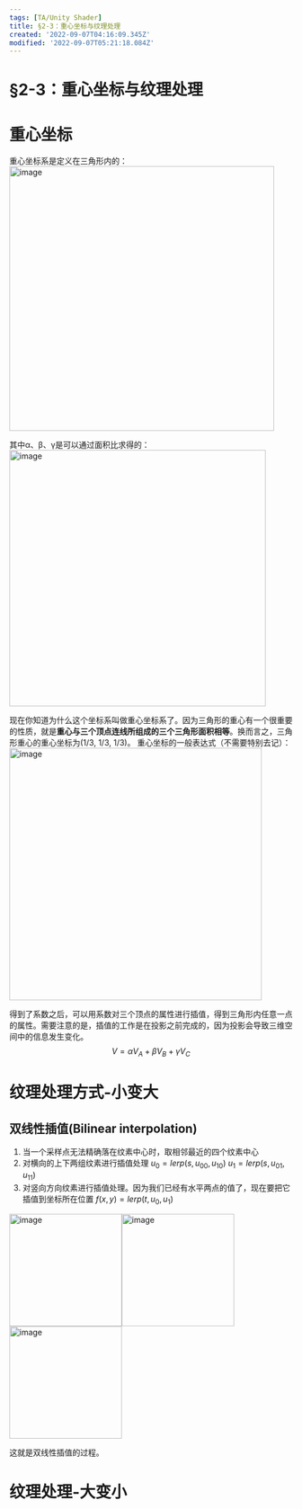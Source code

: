 ```yaml
---
tags: [TA/Unity Shader]
title: §2-3：重心坐标与纹理处理
created: '2022-09-07T04:16:09.345Z'
modified: '2022-09-07T05:21:18.084Z'
---
```


# §2-3：重心坐标与纹理处理
# 重心坐标
重心坐标系是定义在三角形内的：
<img src="https://tva3.sinaimg.cn/large/006UcwnJly1h5xxc6cpljj30zb0ic785.jpg" alt="image" width="471" data-width="1271" data-height="660">

其中α、β、γ是可以通过面积比求得的：
<img src="https://tva1.sinaimg.cn/large/006UcwnJly1h5xxjzyipej30yw0ihjto.jpg" alt="image" width="456" data-width="1256" data-height="665">

现在你知道为什么这个坐标系叫做重心坐标系了。因为三角形的重心有一个很重要的性质，就是**重心与三个顶点连线所组成的三个三角形面积相等**。换而言之，三角形重心的重心坐标为(1/3, 1/3, 1/3)。
重心坐标的一般表达式（不需要特别去记）：
<img src="https://tvax3.sinaimg.cn/large/006UcwnJly1h5xxq165dyj30vx0ln0wh.jpg" alt="image" width="449" data-width="1149" data-height="779">

得到了系数之后，可以用系数对三个顶点的属性进行插值，得到三角形内任意一点的属性。需要注意的是，插值的工作是在投影之前完成的，因为投影会导致三维空间中的信息发生变化。
$$V = \alpha V_{A} + \beta V_{B} + \gamma V_{C}$$

# 纹理处理方式-小变大
## 双线性插值(Bilinear interpolation)
1. 当一个采样点无法精确落在纹素中心时，取相邻最近的四个纹素中心
2. 对横向的上下两组纹素进行插值处理
$u_{0} = lerp(s, u_{00}, u_{10})$
$u_{1} = lerp(s, u_{01}, u_{11})$
3. 对竖向方向纹素进行插值处理。因为我们已经有水平两点的值了，现在要把它插值到坐标所在位置
$f(x,y) = lerp(t, u_{0}, u_{1})$

<img src="https://tva2.sinaimg.cn/large/006UcwnJly1h5xy5c7iqcj30jf0isdjk.jpg" alt="image" width="200" data-width="699" data-height="676" style="display:inline"><img src="https://tvax4.sinaimg.cn/large/006UcwnJly1h5xy8jmg3lj30iw0ls0vo.jpg" alt="image" width="200" data-width="680" data-height="784" style="display:inline"><img src="https://tva2.sinaimg.cn/large/006UcwnJly1h5xygalqhrj30ix0m6n1c.jpg" alt="image" width="200" data-width="681" data-height="798" style="display:inline">

这就是双线性插值的过程。

# 纹理处理-大变小  

